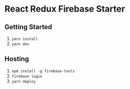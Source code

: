 # React Redux Firebase Starter

## Getting Started

1. `yarn install`
2. `yarn dev`

## Hosting

1. `npm install -g firebase-tools`
2. `firebase login`
3. `yarn deploy`

